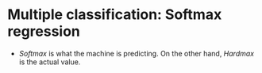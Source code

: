 # Multiple classification: Softmax regression

- _Softmax_ is what the machine is predicting. On the other hand, _Hardmax_ is the actual value.

